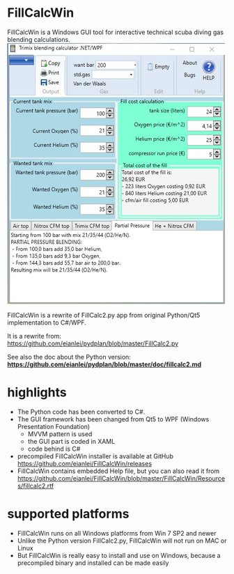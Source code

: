 # FillCalcWin
FillCalcWin is a Windows GUI tool for interactive technical scuba diving gas blending calculations.
![mainwin-shorturl](https://github.com/eianlei/FillCalcWin/blob/d4ede75a8f5155c7f0772d7a537b251c61158dc8/FillCalcWin_MainWindow.jpg?raw=true)

FillCalcWin is a rewrite of FillCalc2.py app from original Python/Qt5 implementation to C#/WPF.

It is a rewrite from:
https://github.com/eianlei/pydplan/blob/master/FillCalc2.py

See also the doc about the Python version:
**https://github.com/eianlei/pydplan/blob/master/doc/fillcalc2.md**

# highlights
- The Python code has been converted to C#.
- The GUI framework has been changed from Qt5 to WPF (Windows Presentation Foundation)  
  - MVVM pattern is used 
  - the GUI part is coded in XAML
  - code behind is C#
- precompiled FillCalcWin installer is available at GitHub
https://github.com/eianlei/FillCalcWin/releases
- FillCalcWin contains embedded Help file, but you can also read it from https://github.com/eianlei/FillCalcWin/blob/master/FillCalcWin/Resources/fillcalc2.rtf

# supported platforms
- FillCalcWin runs on all Windows platforms from Win 7 SP2 and newer
- Unlike the Python version FillCalc2.py, FillCalcWin will not run on MAC or Linux
- But FillCalcWin is really easy to install and use on Windows, because a precompiled binary and installed can be made easily


